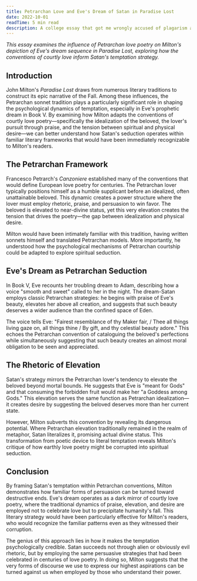 ```yaml
---
title: Petrarchan Love and Eve's Dream of Satan in Paradise Lost
date: 2022-10-01
readTime: 5 min read
description: A college essay that got me wrongly accused of plagarism and caused a whole debacle.
---
```


*This essay examines the influence of Petrarchan love poetry on Milton's depiction of Eve's dream sequence in Paradise Lost, exploring how the conventions of courtly love inform Satan's temptation strategy.*

## Introduction

John Milton's *Paradise Lost* draws from numerous literary traditions to construct its epic narrative of the Fall. Among these influences, the Petrarchan sonnet tradition plays a particularly significant role in shaping the psychological dynamics of temptation, especially in Eve's prophetic dream in Book V. By examining how Milton adapts the conventions of courtly love poetry—specifically the idealization of the beloved, the lover's pursuit through praise, and the tension between spiritual and physical desire—we can better understand how Satan's seduction operates within familiar literary frameworks that would have been immediately recognizable to Milton's readers.

## The Petrarchan Framework

Francesco Petrarch's *Canzoniere* established many of the conventions that would define European love poetry for centuries. The Petrarchan lover typically positions himself as a humble supplicant before an idealized, often unattainable beloved. This dynamic creates a power structure where the lover must employ rhetoric, praise, and persuasion to win favor. The beloved is elevated to near-divine status, yet this very elevation creates the tension that drives the poetry—the gap between idealization and physical desire.

Milton would have been intimately familiar with this tradition, having written sonnets himself and translated Petrarchan models. More importantly, he understood how the psychological mechanisms of Petrarchan courtship could be adapted to explore spiritual seduction.

## Eve's Dream as Petrarchan Seduction

In Book V, Eve recounts her troubling dream to Adam, describing how a voice "smooth and sweet" called to her in the night. The dream-Satan employs classic Petrarchan strategies: he begins with praise of Eve's beauty, elevates her above all creation, and suggests that such beauty deserves a wider audience than the confined space of Eden.

The voice tells Eve: "Fairest resemblance of thy Maker fair, / Thee all things living gaze on, all things thine / By gift, and thy celestial beauty adore." This echoes the Petrarchan convention of cataloguing the beloved's perfections while simultaneously suggesting that such beauty creates an almost moral obligation to be seen and appreciated.

## The Rhetoric of Elevation

Satan's strategy mirrors the Petrarchan lover's tendency to elevate the beloved beyond mortal bounds. He suggests that Eve is "meant for Gods" and that consuming the forbidden fruit would make her "a Goddess among Gods." This elevation serves the same function as Petrarchan idealization—it creates desire by suggesting the beloved deserves more than her current state.

However, Milton subverts this convention by revealing its dangerous potential. Where Petrarchan elevation traditionally remained in the realm of metaphor, Satan literalizes it, promising actual divine status. This transformation from poetic device to literal temptation reveals Milton's critique of how earthly love poetry might be corrupted into spiritual seduction.

## Conclusion

By framing Satan's temptation within Petrarchan conventions, Milton demonstrates how familiar forms of persuasion can be turned toward destructive ends. Eve's dream operates as a dark mirror of courtly love poetry, where the traditional dynamics of praise, elevation, and desire are employed not to celebrate love but to precipitate humanity's fall. This literary strategy would have been particularly effective for Milton's readers, who would recognize the familiar patterns even as they witnessed their corruption.

The genius of this approach lies in how it makes the temptation psychologically credible. Satan succeeds not through alien or obviously evil rhetoric, but by employing the same persuasive strategies that had been celebrated in centuries of love poetry. In doing so, Milton suggests that the very forms of discourse we use to express our highest aspirations can be turned against us when employed by those who understand their power.
